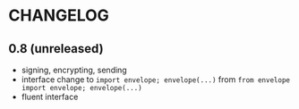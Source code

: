 # CHANGELOG

## 0.8 (unreleased)
- signing, encrypting, sending
- interface change to `import envelope; envelope(...)` from `from envelope import envelope; envelope(...)`
- fluent interface